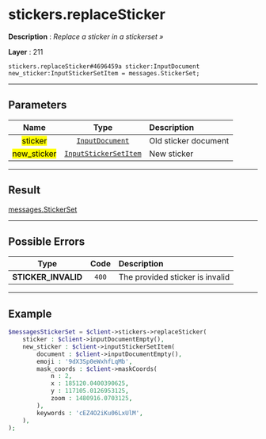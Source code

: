 # stickers.replaceSticker

**Description** : *Replace a sticker in a stickerset »*

**Layer** : 211

```tl
stickers.replaceSticker#4696459a sticker:InputDocument new_sticker:InputStickerSetItem = messages.StickerSet;
```

---

## Parameters

| Name | Type | Description |
| :---: | :---: | :--- |
| <mark>sticker</mark> | [`InputDocument`](type/InputDocument) | Old sticker document |
| <mark>new_sticker</mark> | [`InputStickerSetItem`](type/InputStickerSetItem) | New sticker |

---

## Result

[messages.StickerSet](type/messages.StickerSet)

---

## Possible Errors

| Type | Code | Description |
| :---: | :---: | :--- |
| **STICKER_INVALID** | `400` | The provided sticker is invalid |

---

## Example

```php
$messagesStickerSet = $client->stickers->replaceSticker(
	sticker : $client->inputDocumentEmpty(),
	new_sticker : $client->inputStickerSetItem(
		document : $client->inputDocumentEmpty(),
		emoji : '9dX3Sp0eWxhfLqMb',
		mask_coords : $client->maskCoords(
			n : 2,
			x : 185120.0400390625,
			y : 117105.0126953125,
			zoom : 1480916.0703125,
		),
		keywords : 'cEZ4O2iKu06LxUlM',
	),
);
```